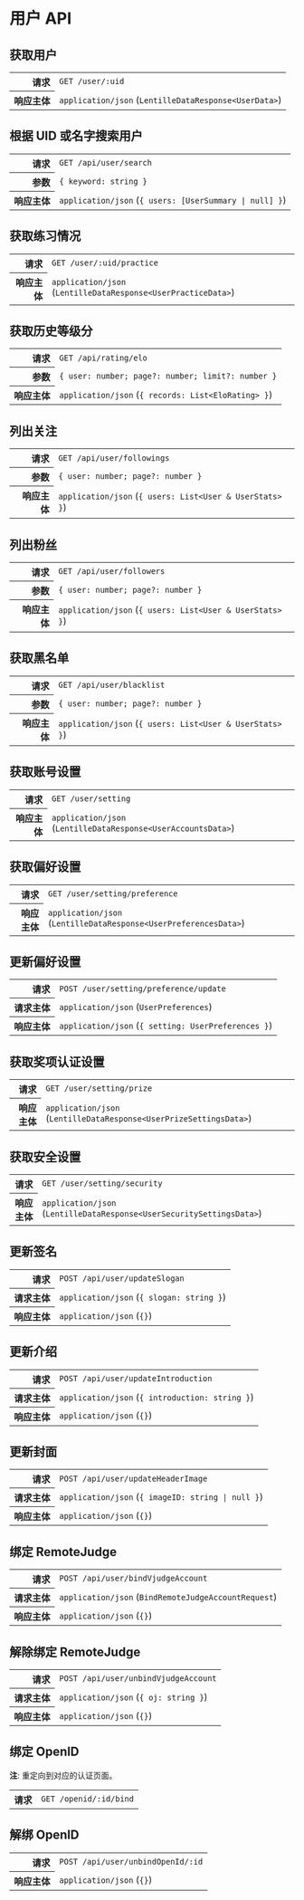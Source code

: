 # 用户 API

## 获取用户

<table>
  <tr>
    <th align="right">请求</th>
    <td><code>GET /user/:uid</code></td>
  </tr>
  <tr>
    <th align="right">响应主体</th>
    <td><code>application/json</code> (<code>LentilleDataResponse&lt;UserData&gt;</code>)</td>
  </tr>
</table>

## 根据 UID 或名字搜索用户

<table>
  <tr>
    <th align="right">请求</th>
    <td><code>GET /api/user/search</code></td>
  </tr>
  <tr>
    <th align="right">参数</th>
    <td><code>{ keyword: string }</code></td>
  </tr>
  <tr>
    <th align="right">响应主体</th>
    <td><code>application/json</code> (<code>{ users: [UserSummary | null] }</code>)</td>
  </tr>
</table>

## 获取练习情况

<table>
  <tr>
    <th align="right">请求</th>
    <td><code>GET /user/:uid/practice</code></td>
  </tr>
  <tr>
    <th align="right">响应主体</th>
    <td><code>application/json</code> (<code>LentilleDataResponse&lt;UserPracticeData&gt;</code>)</td>
  </tr>
</table>

## 获取历史等级分

<table>
  <tr>
    <th align="right">请求</th>
    <td><code>GET /api/rating/elo</code></td>
  </tr>
  <tr>
    <th align="right">参数</th>
    <td><code>{ user: number; page?: number; limit?: number }</code></td>
  </tr>
  <tr>
    <th align="right">响应主体</th>
    <td><code>application/json</code> (<code>{ records: List&lt;EloRating&gt; }</code>)</td>
  </tr>
</table>

## 列出关注

<table>
  <tr>
    <th align="right">请求</th>
    <td><code>GET /api/user/followings</code></td>
  </tr>
  <tr>
    <th align="right">参数</th>
    <td><code>{ user: number; page?: number }</code></td>
  </tr>
  <tr>
    <th align="right">响应主体</th>
    <td><code>application/json</code> (<code>{ users: List&lt;User &amp; UserStats&gt; }</code>)</td>
  </tr>
</table>

## 列出粉丝

<table>
  <tr>
    <th align="right">请求</th>
    <td><code>GET /api/user/followers</code></td>
  </tr>
  <tr>
    <th align="right">参数</th>
    <td><code>{ user: number; page?: number }</code></td>
  </tr>
  <tr>
    <th align="right">响应主体</th>
    <td><code>application/json</code> (<code>{ users: List&lt;User &amp; UserStats&gt; }</code>)</td>
  </tr>
</table>

## 获取黑名单

<table>
  <tr>
    <th align="right">请求</th>
    <td><code>GET /api/user/blacklist</code></td>
  </tr>
  <tr>
    <th align="right">参数</th>
    <td><code>{ user: number; page?: number }</code></td>
  </tr>
  <tr>
    <th align="right">响应主体</th>
    <td><code>application/json</code> (<code>{ users: List&lt;User &amp; UserStats&gt; }</code>)</td>
  </tr>
</table>

## 获取账号设置

<table>
  <tr>
    <th align="right">请求</th>
    <td><code>GET /user/setting</code></td>
  </tr>
  <tr>
    <th align="right">响应主体</th>
    <td><code>application/json</code> (<code>LentilleDataResponse&lt;UserAccountsData&gt;</code>)</td>
  </tr>
</table>

## 获取偏好设置

<table>
  <tr>
    <th align="right">请求</th>
    <td><code>GET /user/setting/preference</code></td>
  </tr>
  <tr>
    <th align="right">响应主体</th>
    <td><code>application/json</code> (<code>LentilleDataResponse&lt;UserPreferencesData&gt;</code>)</td>
  </tr>
</table>

## 更新偏好设置

<table>
  <tr>
    <th align="right">请求</th>
    <td><code>POST /user/setting/preference/update</code></td>
  </tr>
  <tr>
    <th align="right">请求主体</th>
    <td><code>application/json</code> (<code>UserPreferences</code>)</td>
  </tr>
  <tr>
    <th align="right">响应主体</th>
    <td><code>application/json</code> (<code>{ setting: UserPreferences }</code>)</td>
  </tr>
</table>

## 获取奖项认证设置

<table>
  <tr>
    <th align="right">请求</th>
    <td><code>GET /user/setting/prize</code></td>
  </tr>
  <tr>
    <th align="right">响应主体</th>
    <td><code>application/json</code> (<code>LentilleDataResponse&lt;UserPrizeSettingsData&gt;</code>)</td>
  </tr>
</table>

## 获取安全设置

<table>
  <tr>
    <th align="right">请求</th>
    <td><code>GET /user/setting/security</code></td>
  </tr>
  <tr>
    <th align="right">响应主体</th>
    <td><code>application/json</code> (<code>LentilleDataResponse&lt;UserSecuritySettingsData&gt;</code>)</td>
  </tr>
</table>

## 更新签名

<table>
  <tr>
    <th align="right">请求</th>
    <td><code>POST /api/user/updateSlogan</code></td>
  </tr>
  <tr>
    <th align="right">请求主体</th>
    <td><code>application/json</code> (<code>{ slogan: string }</code>)</td>
  </tr>
  <tr>
    <th align="right">响应主体</th>
    <td><code>application/json</code> (<code>{}</code>)</td>
  </tr>
</table>

## 更新介绍

<table>
  <tr>
    <th align="right">请求</th>
    <td><code>POST /api/user/updateIntroduction</code></td>
  </tr>
  <tr>
    <th align="right">请求主体</th>
    <td><code>application/json</code> (<code>{ introduction: string }</code>)</td>
  </tr>
  <tr>
    <th align="right">响应主体</th>
    <td><code>application/json</code> (<code>{}</code>)</td>
  </tr>
</table>

## 更新封面

<table>
  <tr>
    <th align="right">请求</th>
    <td><code>POST /api/user/updateHeaderImage</code></td>
  </tr>
  <tr>
    <th align="right">请求主体</th>
    <td><code>application/json</code> (<code>{ imageID: string | null }</code>)</td>
  </tr>
  <tr>
    <th align="right">响应主体</th>
    <td><code>application/json</code> (<code>{}</code>)</td>
  </tr>
</table>

## 绑定 RemoteJudge

<table>
  <tr>
    <th align="right">请求</th>
    <td><code>POST /api/user/bindVjudgeAccount</code></td>
  </tr>
  <tr>
    <th align="right">请求主体</th>
    <td><code>application/json</code> (<code>BindRemoteJudgeAccountRequest</code>)</td>
  </tr>
  <tr>
    <th align="right">响应主体</th>
    <td><code>application/json</code> (<code>{}</code>)</td>
  </tr>
</table>

## 解除绑定 RemoteJudge

<table>
  <tr>
    <th align="right">请求</th>
    <td><code>POST /api/user/unbindVjudgeAccount</code></td>
  </tr>
  <tr>
    <th align="right">请求主体</th>
    <td><code>application/json</code> (<code>{ oj: string }</code>)</td>
  </tr>
  <tr>
    <th align="right">响应主体</th>
    <td><code>application/json</code> (<code>{}</code>)</td>
  </tr>
</table>

## 绑定 OpenID

**注**: 重定向到对应的认证页面。

<table>
  <tr>
    <th align="right">请求</th>
    <td><code>GET /openid/:id/bind</code></td>
  </tr>
</table>

## 解绑 OpenID

<table>
  <tr>
    <th align="right">请求</th>
    <td><code>POST /api/user/unbindOpenId/:id</code></td>
  </tr>
  <tr>
    <th align="right">响应主体</th>
    <td><code>application/json</code> (<code>{}</code>)</td>
  </tr>
</table>
